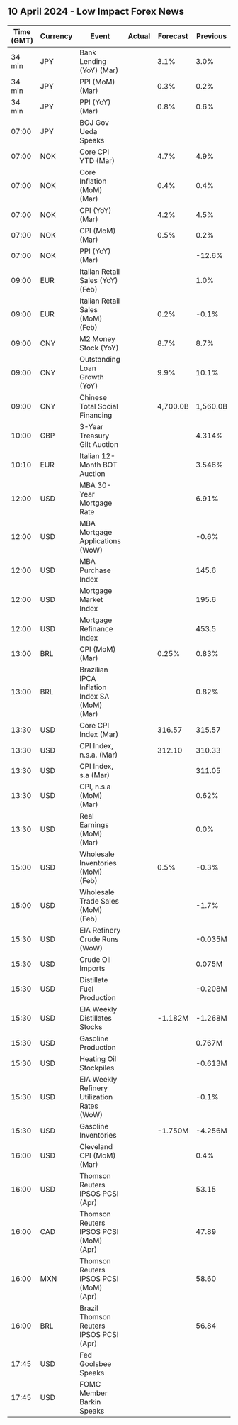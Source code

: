 ## 10 April 2024 - Low Impact Forex News

| Time (GMT) | Currency | Event | Actual | Forecast | Previous |
|------|----------|-------|--------|----------|----------|
| 34 min | JPY | Bank Lending (YoY) (Mar) |  | 3.1% | 3.0% |
| 34 min | JPY | PPI (MoM) (Mar) |  | 0.3% | 0.2% |
| 34 min | JPY | PPI (YoY) (Mar) |  | 0.8% | 0.6% |
| 07:00 | JPY | BOJ Gov Ueda Speaks |  |  |  |
| 07:00 | NOK | Core CPI YTD (Mar) |  | 4.7% | 4.9% |
| 07:00 | NOK | Core Inflation (MoM) (Mar) |  | 0.4% | 0.4% |
| 07:00 | NOK | CPI (YoY) (Mar) |  | 4.2% | 4.5% |
| 07:00 | NOK | CPI (MoM) (Mar) |  | 0.5% | 0.2% |
| 07:00 | NOK | PPI (YoY) (Mar) |  |  | -12.6% |
| 09:00 | EUR | Italian Retail Sales (YoY) (Feb) |  |  | 1.0% |
| 09:00 | EUR | Italian Retail Sales (MoM) (Feb) |  | 0.2% | -0.1% |
| 09:00 | CNY | M2 Money Stock (YoY) |  | 8.7% | 8.7% |
| 09:00 | CNY | Outstanding Loan Growth (YoY) |  | 9.9% | 10.1% |
| 09:00 | CNY | Chinese Total Social Financing |  | 4,700.0B | 1,560.0B |
| 10:00 | GBP | 3-Year Treasury Gilt Auction |  |  | 4.314% |
| 10:10 | EUR | Italian 12-Month BOT Auction |  |  | 3.546% |
| 12:00 | USD | MBA 30-Year Mortgage Rate |  |  | 6.91% |
| 12:00 | USD | MBA Mortgage Applications (WoW) |  |  | -0.6% |
| 12:00 | USD | MBA Purchase Index |  |  | 145.6 |
| 12:00 | USD | Mortgage Market Index |  |  | 195.6 |
| 12:00 | USD | Mortgage Refinance Index |  |  | 453.5 |
| 13:00 | BRL | CPI (MoM) (Mar) |  | 0.25% | 0.83% |
| 13:00 | BRL | Brazilian IPCA Inflation Index SA (MoM) (Mar) |  |  | 0.82% |
| 13:30 | USD | Core CPI Index (Mar) |  | 316.57 | 315.57 |
| 13:30 | USD | CPI Index, n.s.a. (Mar) |  | 312.10 | 310.33 |
| 13:30 | USD | CPI Index, s.a (Mar) |  |  | 311.05 |
| 13:30 | USD | CPI, n.s.a (MoM) (Mar) |  |  | 0.62% |
| 13:30 | USD | Real Earnings (MoM) (Mar) |  |  | 0.0% |
| 15:00 | USD | Wholesale Inventories (MoM) (Feb) |  | 0.5% | -0.3% |
| 15:00 | USD | Wholesale Trade Sales (MoM) (Feb) |  |  | -1.7% |
| 15:30 | USD | EIA Refinery Crude Runs (WoW) |  |  | -0.035M |
| 15:30 | USD | Crude Oil Imports |  |  | 0.075M |
| 15:30 | USD | Distillate Fuel Production |  |  | -0.208M |
| 15:30 | USD | EIA Weekly Distillates Stocks |  | -1.182M | -1.268M |
| 15:30 | USD | Gasoline Production |  |  | 0.767M |
| 15:30 | USD | Heating Oil Stockpiles |  |  | -0.613M |
| 15:30 | USD | EIA Weekly Refinery Utilization Rates (WoW) |  |  | -0.1% |
| 15:30 | USD | Gasoline Inventories |  | -1.750M | -4.256M |
| 16:00 | USD | Cleveland CPI (MoM) (Mar) |  |  | 0.4% |
| 16:00 | USD | Thomson Reuters IPSOS PCSI (Apr) |  |  | 53.15 |
| 16:00 | CAD | Thomson Reuters IPSOS PCSI (MoM) (Apr) |  |  | 47.89 |
| 16:00 | MXN | Thomson Reuters IPSOS PCSI (MoM) (Apr) |  |  | 58.60 |
| 16:00 | BRL | Brazil Thomson Reuters IPSOS PCSI (Apr) |  |  | 56.84 |
| 17:45 | USD | Fed Goolsbee Speaks |  |  |  |
| 17:45 | USD | FOMC Member Barkin Speaks |  |  |  |
